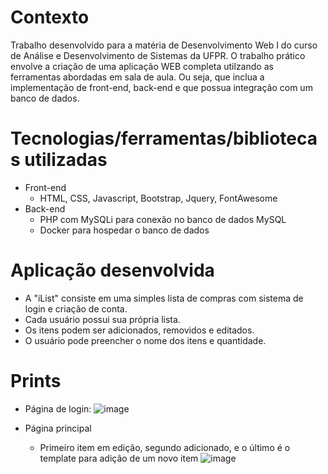 # Contexto
Trabalho desenvolvido para a matéria de Desenvolvimento Web I do curso de Análise e Desenvolvimento de Sistemas da UFPR. 
O trabalho prático envolve a criação de uma aplicação WEB completa utilzando as ferramentas abordadas em sala de aula. Ou seja, que inclua a implementação de front-end, back-end e que possua integração com um banco de dados.

# Tecnologias/ferramentas/bibliotecas utilizadas
- Front-end
  - HTML, CSS, Javascript, Bootstrap, Jquery, FontAwesome
- Back-end  
  - PHP com MySQLi para conexão no banco de dados MySQL
  - Docker para hospedar o banco de dados

# Aplicação desenvolvida 
 - A "iList" consiste em uma simples lista de compras com sistema de login e criação de conta.
 - Cada usuário possui sua própria lista.
 - Os itens podem ser adicionados, removidos e editados.
 - O usuário pode preencher o nome dos itens e quantidade. 

# Prints
- Página de login:
![image](https://user-images.githubusercontent.com/62653479/166630865-ae2943d0-5047-4615-b8ad-8401ad570455.png)

- Página principal
  - Primeiro item em edição, segundo adicionado, e o último é o template para adição de um novo item
  ![image](https://user-images.githubusercontent.com/62653479/166631281-ba440bf2-508f-4ee3-96f2-b620f2657342.png)
 
